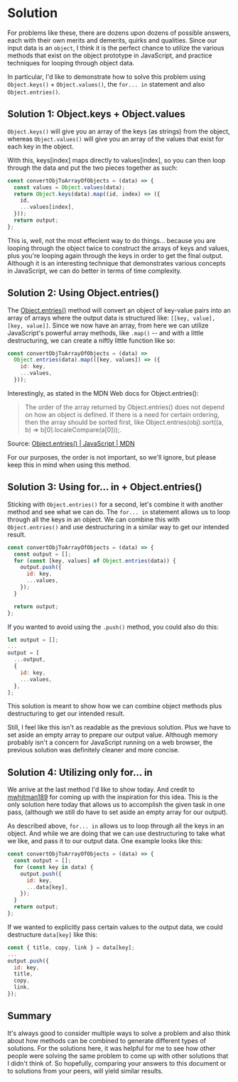 # Solution

For problems like these, there are dozens upon dozens of possible answers, each with their own merits and demerits, quirks and qualities. Since our input data is an `object`, I think it is the perfect chance to utilize the various methods that exist on the object prototype in JavaScript, and practice techniques for looping through object data.

In particular, I'd like to demonstrate how to solve this problem using `Object.keys()` + `Object.values()`, the `for... in` statement and also `Object.entries()`.

## Solution 1: Object.keys + Object.values

`Object.keys()` will give you an array of the keys (as strings) from the object, whereas `Object.values()` will give you an array of the values that exist for each key in the object.

With this, keys[index] maps directly to values[index], so you can then loop through the data and put the two pieces together as such:

```js
const convertObjToArrayOfObjects = (data) => {
  const values = Object.values(data);
  return Object.keys(data).map((id, index) => ({
    id,
    ...values[index],
  }));
  return output;
};
```

This is, well, not the most effecient way to do things... because you are looping through the object twice to construct the arrays of keys and values, plus you're looping again through the keys in order to get the final output. Although it is an interesting technique that demonstrates various concepts in JavaScript, we can do better in terms of time complexity.

## Solution 2: Using Object.entries()

The [Object.entries()](https://developer.mozilla.org/en-US/docs/Web/JavaScript/Reference/Global_Objects/Object/entries) method will convert an object of key-value pairs into an array of arrays where the output data is structured like: `[[key, value], [key, value]]`. Since we now have an array, from here we can utilize JavaScript's powerful array methods, like `.map()` -- and with a little destructuring, we can create a niftly little function like so:

```js
const convertObjToArrayOfObjects = (data) =>
  Object.entries(data).map(([key, values]) => ({
    id: key,
    ...values,
  }));
```

Interestingly, as stated in the MDN Web docs for Object.entries():

> The order of the array returned by Object.entries() does not depend on how an object is defined. If there is a need for certain ordering, then the array should be sorted first, like Object.entries(obj).sort((a, b) => b[0].localeCompare(a[0]));.

Source: [Object.entries() | JavaScript | MDN](https://developer.mozilla.org/en-US/docs/Web/JavaScript/Reference/Global_Objects/Object/entries)

For our purposes, the order is not important, so we'll ignore, but please keep this in mind when using this method.

## Solution 3: Using for... in + Object.entries()

Sticking with `Object.entries()` for a second, let's combine it with another method and see what we can do. The `for... in` statement allows us to loop through all the keys in an object. We can combine this with `Object.entries()` and use destructuring in a similar way to get our intended result.

```js
const convertObjToArrayOfObjects = (data) => {
  const output = [];
  for (const [key, values] of Object.entries(data)) {
    output.push({
      id: key,
      ...values,
    });
  }

  return output;
};
```

If you wanted to avoid using the `.push()` method, you could also do this:

```js
let output = [];
...
output = [
  ...output,
  {
    id: key,
    ...values,
  },
];
```

This solution is meant to show how we can combine object methods plus destructuring to get our intended result.

Still, I feel like this isn't as readable as the previous solution. Plus we have to set aside an empty array to prepare our output value. Although memory probably isn't a concern for JavaScript running on a web browser, the previous solution was definitely cleaner and more concise.

## Solution 4: Utilizing only for... in

We arrive at the last method I'd like to show today. And credit to [mwhitman189](https://github.com/mwhitman189) for coming up with the inspiration for this idea. This is the only solution here today that allows us to accomplish the given task in one pass, (although we still do have to set aside an empty array for our output).

As described above, `for... in` allows us to loop through all the keys in an object. And while we are doing that we can use destructuring to take what we like, and pass it to our output data. One example looks like this:

```js
const convertObjToArrayOfObjects = (data) => {
  const output = [];
  for (const key in data) {
    output.push({
      id: key,
      ...data[key],
    });
  }
  return output;
};
```

If we wanted to explicitly pass certain values to the output data, we could destructure `data[key]` like this:

```js
const { title, copy, link } = data[key];
...
output.push({
  id: key,
  title,
  copy,
  link,
});
```

## Summary

It's always good to consider multiple ways to solve a problem and also think about how methods can be combined to generate different types of solutions. For the solutions here, it was helpful for me to see how other people were solving the same problem to come up with other solutions that I didn't think of. So hopefully, comparing your answers to this document or to solutions from your peers, will yield similar results.

